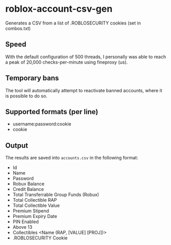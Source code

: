 # roblox-account-csv-gen
Generates a CSV from a list of .ROBLOSECURITY cookies (set in combos.txt)

## Speed
With the default configuration of 500 threads, I personally was able to reach a peak of 20,000 checks-per-minute using fineproxy (us).

## Temporary bans
The tool will automatically attempt to reactivate banned accounts, where it is possible to do so.

## Supported formats (per line)
- username:password:cookie
- cookie

## Output
The results are saved into `accounts.csv` in the following format:
- Id
- Name
- Password
- Robux Balance
- Credit Balance
- Total Transferrable Group Funds (Robux)
- Total Collectible RAP
- Total Collectible Value
- Premium Stipend
- Premium Expiry Date
- PIN Enabled
- Above 13
- Collectibles <Name (RAP, [VALUE] [PROJ])>
- .ROBLOSECURITY Cookie
